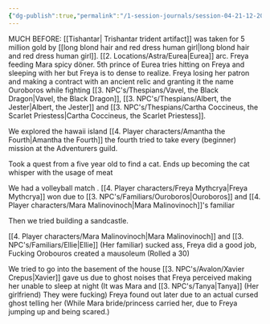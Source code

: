 ```yaml
---
{"dg-publish":true,"permalink":"/1-session-journals/session-04-21-12-2024-huge-skip-due-to-lack-of-notes/"}
---
```


MUCH BEFORE: [[Tishantar\| Trishantar trident artifact]]  was taken for 5 million gold by [[long blond hair and red dress human girl\|long blond hair and red dress human girl]]. [[2. Locations/Astra/Eurea\|Eurea]] arc. Freya feeding Mara spicy döner. 5th prince of Eurea tries hitting on Freya and sleeping with her but Freya is to dense to realize. Freya losing her patron and making a contract with an ancient relic and granting it the name Ouroboros while fighting [[3. NPC's/Thespians/Vavel, the Black Dragon\|Vavel, the Black Dragon]], [[3. NPC's/Thespians/Albert, the Jester\|Albert, the Jester]] and [[3. NPC's/Thespians/Cartha Coccineus, the Scarlet Priestess\|Cartha Coccineus, the Scarlet Priestess]].  

We explored the hawaii island [[4. Player characters/Amantha the Fourth\|Amantha the Fourth]] the fourth tried to take every (beginner) mission at the Adventurers guild.

Took a quest from a five year old to find a cat. Ends up becoming the cat whisper with the usage of meat

We had a volleyball match . [[4. Player characters/Freya Mythcrya\|Freya Mythcrya]] won due to [[3. NPC's/Familiars/Ouroboros\|Ouroboros]] and [[4. Player characters/Mara Malinovinoch\|Mara Malinovinoch]]'s familiar 

Then we tried building a sandcastle.

[[4. Player characters/Mara Malinovinoch\|Mara Malinovinoch]] and [[3. NPC's/Familiars/Ellie\|Ellie]] (Her familiar) sucked ass, Freya did a good job, Fucking Orobouros created a mausoleum (Rolled a 30)

We tried to go into the basement of the house [[3. NPC's/Avalon/Xavier Crepus\|Xavier]] gave us due to ghost noises that Freya perceived making her unable to sleep at night (It was Mara and [[3. NPC's/Tanya\|Tanya]] (Her girlfriend) They were fucking) Freya found out later due to an actual cursed ghost telling her (While Mara bride/princess carried her, due to Freya jumping up and being scared.)



